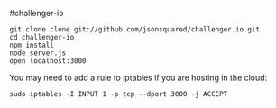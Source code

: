 #challenger-io

```
git clone clone git://github.com/jsonsquared/challenger.io.git
cd challenger-io
npm install
node server.js
open localhost:3000
```


You may need to add a rule to iptables if you are hosting in the cloud:

```
sudo iptables -I INPUT 1 -p tcp --dport 3000 -j ACCEPT
```
